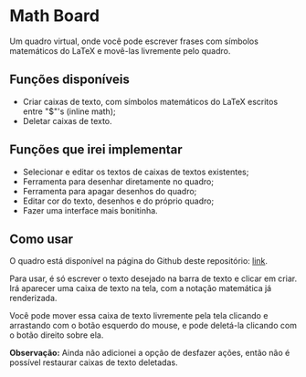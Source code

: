 # Math Board

Um quadro virtual, onde você pode escrever frases com símbolos matemáticos do LaTeX e movê-las livremente pelo quadro.

## Funções disponíveis
- Criar caixas de texto, com símbolos matemáticos do LaTeX escritos entre "$"'s (inline math);
- Deletar caixas de texto.

## Funções que irei implementar
- Selecionar e editar os textos de caixas de textos existentes;
- Ferramenta para desenhar diretamente no quadro;
- Ferramenta para apagar desenhos do quadro;
- Editar cor do texto, desenhos e do próprio quadro;
- Fazer uma interface mais bonitinha.

## Como usar
O quadro está disponível na página do Github deste repositório: [link](mathboard).

Para usar, é só escrever o texto desejado na barra de texto e clicar em criar. Irá aparecer uma caixa de texto na tela, com a notação matemática já renderizada.

Você pode mover essa caixa de texto livremente pela tela clicando e arrastando com o botão esquerdo do mouse, e pode deletá-la clicando com o botão direito sobre ela.

**Observação:** Ainda não adicionei a opção de desfazer ações, então não é possível restaurar caixas de texto deletadas.

<!-- Links -->
[mathboard]: https://anachan01h.github.io/math-board/
